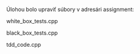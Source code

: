 Úlohou bolo upraviť súbory v adresári assignment:

white_box_tests.cpp

black_box_tests.cpp

tdd_code.cpp
